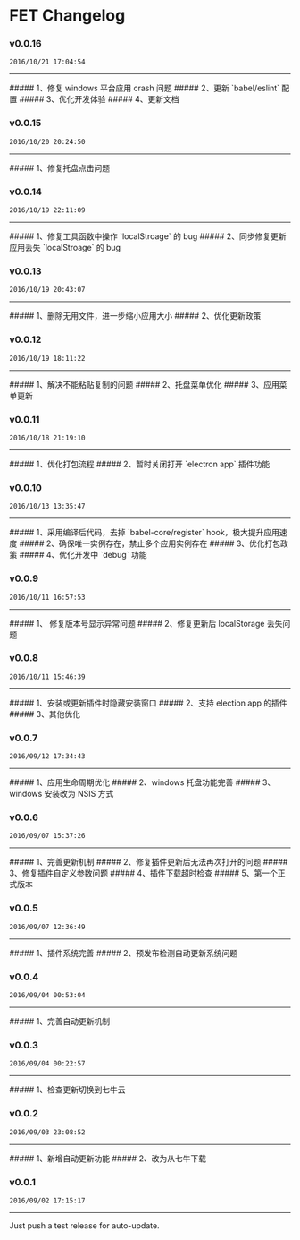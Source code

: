 # FET Changelog 

### v0.0.16  
`2016/10/21 17:04:54`  
<hr>  
##### 1、修复 windows 平台应用 crash 问题
##### 2、更新 `babel/eslint` 配置
##### 3、优化开发体验
##### 4、更新文档  

### v0.0.15  
`2016/10/20 20:24:50`  
<hr>  
##### 1、修复托盘点击问题  

### v0.0.14  
`2016/10/19 22:11:09`  
<hr>  
##### 1、修复工具函数中操作 `localStroage` 的 bug
##### 2、同步修复更新应用丢失 `localStroage` 的 bug  

### v0.0.13  
`2016/10/19 20:43:07`  
<hr>  
##### 1、删除无用文件，进一步缩小应用大小
##### 2、优化更新政策  

### v0.0.12  
`2016/10/19 18:11:22`  
<hr>  
##### 1、解决不能粘贴复制的问题
##### 2、托盘菜单优化
##### 3、应用菜单更新  

### v0.0.11  
`2016/10/18 21:19:10`  
<hr>  
##### 1、优化打包流程
##### 2、暂时关闭打开 `electron app` 插件功能  

### v0.0.10  
`2016/10/13 13:35:47`  
<hr>  
##### 1、采用编译后代码，去掉 `babel-core/register` hook，极大提升应用速度
##### 2、确保唯一实例存在，禁止多个应用实例存在
##### 3、优化打包政策
##### 4、优化开发中 `debug` 功能  

### v0.0.9  
`2016/10/11 16:57:53`  
<hr>  
##### 1、 修复版本号显示异常问题
##### 2、修复更新后 localStorage 丢失问题  

### v0.0.8  
`2016/10/11 15:46:39`  
<hr>  
##### 1、安装或更新插件时隐藏安装窗口
##### 2、支持 election app 的插件
##### 3、其他优化  

### v0.0.7  
`2016/09/12 17:34:43`  
<hr>  
##### 1、应用生命周期优化
##### 2、windows 托盘功能完善
##### 3、windows 安装改为 NSIS 方式  

### v0.0.6  
`2016/09/07 15:37:26`  
<hr>  
##### 1、完善更新机制
##### 2、修复插件更新后无法再次打开的问题
##### 3、修复插件自定义参数问题
##### 4、插件下载超时检查
##### 5、第一个正式版本  

### v0.0.5  
`2016/09/07 12:36:49`  
<hr>  
##### 1、插件系统完善
##### 2、预发布检测自动更新系统问题  

### v0.0.4  
`2016/09/04 00:53:04`  
<hr>  
##### 1、完善自动更新机制  

### v0.0.3  
`2016/09/04 00:22:57`  
<hr>  
##### 1、检查更新切换到七牛云  

### v0.0.2  
`2016/09/03 23:08:52`  
<hr>  
##### 1、新增自动更新功能
##### 2、改为从七牛下载  

### v0.0.1  
`2016/09/02 17:15:17`  
<hr>  
Just push a test release for auto-update.  

